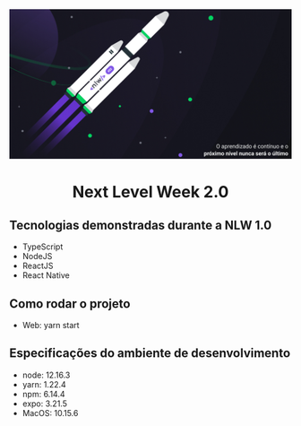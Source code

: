 <img alt="Next Level Week" src="./assets/header.jpg" />
<h1 align="center">
Next Level Week 2.0
</h1>

## Tecnologias demonstradas durante a NLW 1.0

* TypeScript
* NodeJS
* ReactJS
* React Native

## Como rodar o projeto

* Web: yarn start

## Especificações do ambiente de desenvolvimento
* node: 12.16.3
* yarn: 1.22.4
* npm: 6.14.4
* expo: 3.21.5
* MacOS: 10.15.6

